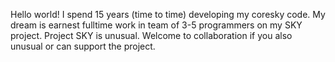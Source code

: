 Hello world! I spend 15 years (time to time) developing my coresky code. My dream is earnest fulltime work in team of 3-5 programmers on my SKY project.
Project SKY is unusual. Welcome to collaboration if you also unusual or can support the project.
